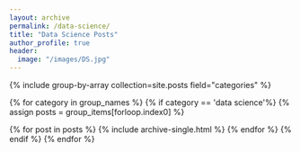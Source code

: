 ```yaml
---
layout: archive
permalink: /data-science/
title: "Data Science Posts"
author_profile: true
header:
  image: "/images/DS.jpg"
---
```


{% include group-by-array collection=site.posts field="categories" %}

{% for category in group_names %}
{% if category == 'data science'%}
  {% assign posts = group_items[forloop.index0] %}
  <!-- <h2 id="{{ tag | slugify }}" class="archive__subtitle">{{ tag }}</h2> -->
  {% for post in posts %}
    {% include archive-single.html %}
  {% endfor %}
{% endif %}
{% endfor %}
